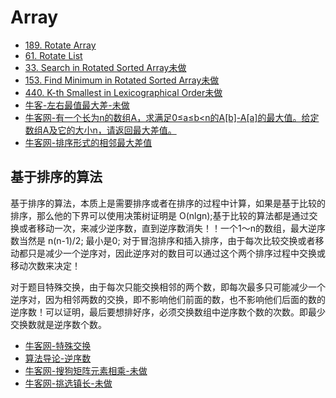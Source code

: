 # Array
 - [189. Rotate Array](https://leetcode.com/problems/rotate-array/#/description)
 - [61. Rotate List](https://leetcode.com/problems/rotate-list/#/description)
 - [33. Search in Rotated Sorted Array未做](https://leetcode.com/problems/search-in-rotated-sorted-array/#/description)
 - [153. Find Minimum in Rotated Sorted Array未做](https://leetcode.com/problems/find-minimum-in-rotated-sorted-array/#/description)
 - [440. K-th Smallest in Lexicographical Order未做](https://leetcode.com/problems/k-th-smallest-in-lexicographical-order/#/description)
 - [牛客-左右最值最大差-未做](https://www.nowcoder.com/practice/f5805cc389394cf69d89b29c0430ff27?tpId=49&&tqId=29359&rp=1&ru=/activity/oj&qru=/ta/2016test/question-ranking)
 - [牛客网-有一个长为n的数组A，求满足0≤a≤b<n的A[b]-A[a]的最大值。给定数组A及它的大小n，请返回最大差值。](https://www.nowcoder.com/practice/1f7675ae7a9e40e4bd04eb754b62fd00?tpId=49&tqId=29281&rp=1&ru=%2Factivity%2Foj&qru=%2Fta%2F2016test%2Fquestion-ranking&tPage=1)
 - [牛客网-排序形式的相邻最大差值](https://www.nowcoder.com/practice/376ede61d9654bc09dd7d9fa9a4b0bcd?tpId=49&tqId=29366&rp=1&ru=%2Factivity%2Foj&qru=%2Fta%2F2016test%2Fquestion-ranking&tPage=5)
 
## 基于排序的算法
基于排序的算法，本质上是需要排序或者在排序的过程中计算，如果是基于比较的排序，那么他的下界可以使用决策树证明是 O(nlgn);基于比较的算法都是通过交换或者移动一次，来减少逆序数，直到逆序数消失！！一个1～n的数组，最大逆序数当然是 n(n-1)/2; 最小是0; 对于冒泡排序和插入排序，由于每次比较交换或者移动都只是减少一个逆序对，因此逆序对的数目可以通过这个两个排序过程中交换或移动次数来决定！

对于题目特殊交换，由于每次只能交换相邻的两个数，即每次最多只可能减少一个逆序对，因为相邻两数的交换，即不影响他们前面的数，也不影响他们后面的数的逆序数！可以证明，最后要想排好序，必须交换数组中逆序数个数的次数。即最少交换数就是逆序数个数。
 - [牛客网-特殊交换](https://www.nowcoder.com/questionTerminal/a619f76bcd034124bb4ab726506364c9?toCommentId=106891)
 - [算法导论-逆序数]()
 - [牛客网-搜狗矩阵元素相乘-未做](https://www.nowcoder.com/questionTerminal/935fbb71542345ef87a7acc190e2577b?orderByHotValue=1&difficulty=00100&commentTags=C/C++)
 - [牛客网-挑选镇长-未做](https://www.nowcoder.com/questionTerminal/01c630ecb9cf42738d37788c2a0fbc83)
 